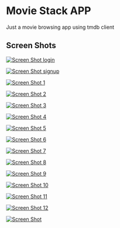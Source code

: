 # Movie Stack APP
  Just a movie browsing app using tmdb client

## Screen Shots

[![Screen Shot login](https://github.com/gravitzar/moviestack/blob/main/screenshots/Screenshot_2023-05-08-11-57-47-07_1afe406e5c5678b2d256d3aeae511359.jpg?raw=true)](https://github.com/gravitzar/moviestack/blob/main/screenshots/Screenshot_2023-05-08-11-57-47-07_1afe406e5c5678b2d256d3aeae511359.jpg?raw=true)

[![Screen Shot signup](https://github.com/gravitzar/moviestack/blob/main/screenshots/Screenshot_2023-05-08-11-57-51-83_1afe406e5c5678b2d256d3aeae511359.jpg?raw=true)](https://github.com/gravitzar/moviestack/blob/main/screenshots/Screenshot_2023-05-08-11-57-51-83_1afe406e5c5678b2d256d3aeae511359.jpg?raw=true)

[![Screen Shot 1](https://github.com/gravitzar/moviestack/blob/main/screenshots/Screenshot_2023-05-07-20-54-51-63_1afe406e5c5678b2d256d3aeae511359.jpg?raw=true)](https://github.com/gravitzar/moviestack/blob/main/screenshots/Screenshot_2023-05-07-20-54-51-63_1afe406e5c5678b2d256d3aeae511359.jpg?raw=true)

[![Screen Shot 2](https://github.com/gravitzar/moviestack/blob/main/screenshots/Screenshot_2023-05-07-20-55-08-18_1afe406e5c5678b2d256d3aeae511359.jpg?raw=true)](https://github.com/gravitzar/moviestack/blob/main/screenshots/Screenshot_2023-05-07-20-55-08-18_1afe406e5c5678b2d256d3aeae511359.jpg?raw=true)

[![Screen Shot 3](https://github.com/gravitzar/moviestack/blob/main/screenshots/Screenshot_2023-05-07-20-55-24-43_1afe406e5c5678b2d256d3aeae511359.jpg?raw=true)](https://github.com/gravitzar/moviestack/blob/main/screenshots/Screenshot_2023-05-07-20-55-24-43_1afe406e5c5678b2d256d3aeae511359.jpg?raw=true)

[![Screen Shot 4](https://github.com/gravitzar/moviestack/blob/main/screenshots/Screenshot_2023-05-07-20-55-37-51_1afe406e5c5678b2d256d3aeae511359.jpg?raw=true)](https://github.com/gravitzar/moviestack/blob/main/screenshots/Screenshot_2023-05-07-20-55-37-51_1afe406e5c5678b2d256d3aeae511359.jpg?raw=true)

[![Screen Shot 5](https://github.com/gravitzar/moviestack/blob/main/screenshots/Screenshot_2023-05-07-20-56-42-10_1afe406e5c5678b2d256d3aeae511359.jpg?raw=true)](https://github.com/gravitzar/moviestack/blob/main/screenshots/Screenshot_2023-05-07-20-56-42-10_1afe406e5c5678b2d256d3aeae511359.jpg?raw=true)

[![Screen Shot 6](https://github.com/gravitzar/moviestack/blob/main/screenshots/Screenshot_2023-05-07-20-57-25-20_1afe406e5c5678b2d256d3aeae511359.jpg?raw=true)](https://github.com/gravitzar/moviestack/blob/main/screenshots/Screenshot_2023-05-07-20-57-25-20_1afe406e5c5678b2d256d3aeae511359.jpg?raw=true)

[![Screen Shot 7](https://github.com/gravitzar/moviestack/blob/main/screenshots/Screenshot_2023-05-07-20-57-36-19_1afe406e5c5678b2d256d3aeae511359.jpg?raw=true)](https://github.com/gravitzar/moviestack/blob/main/screenshots/Screenshot_2023-05-07-20-57-36-19_1afe406e5c5678b2d256d3aeae511359.jpg?raw=true)

[![Screen Shot 8](https://github.com/gravitzar/moviestack/blob/main/screenshots/Screenshot_2023-05-07-20-59-11-05_1afe406e5c5678b2d256d3aeae511359.jpg?raw=true)](https://github.com/gravitzar/moviestack/blob/main/screenshots/Screenshot_2023-05-07-20-59-11-05_1afe406e5c5678b2d256d3aeae511359.jpg?raw=true)

[![Screen Shot 9](https://github.com/gravitzar/moviestack/blob/main/screenshots/Screenshot_2023-05-07-20-59-17-71_1afe406e5c5678b2d256d3aeae511359.jpg?raw=true)](https://github.com/gravitzar/moviestack/blob/main/screenshots/Screenshot_2023-05-07-20-59-17-71_1afe406e5c5678b2d256d3aeae511359.jpg?raw=true)

[![Screen Shot 10](https://github.com/gravitzar/moviestack/blob/main/screenshots/Screenshot_2023-05-07-20-59-19-60_1afe406e5c5678b2d256d3aeae511359.jpg?raw=true)](https://github.com/gravitzar/moviestack/blob/main/screenshots/Screenshot_2023-05-07-20-59-19-60_1afe406e5c5678b2d256d3aeae511359.jpg?raw=true)

[![Screen Shot 11](https://github.com/gravitzar/moviestack/blob/main/screenshots/Screenshot_2023-05-07-20-59-26-53_1afe406e5c5678b2d256d3aeae511359.jpg?raw=true)](https://github.com/gravitzar/moviestack/blob/main/screenshots/Screenshot_2023-05-07-20-59-26-53_1afe406e5c5678b2d256d3aeae511359.jpg?raw=true)

[![Screen Shot 12](https://github.com/gravitzar/moviestack/blob/main/screenshots/Screenshot_2023-05-07-20-59-42-27_1afe406e5c5678b2d256d3aeae511359.jpg?raw=true)](https://github.com/gravitzar/moviestack/blob/main/screenshots/Screenshot_2023-05-07-20-59-42-27_1afe406e5c5678b2d256d3aeae511359.jpg?raw=true)

[![Screen Shot ](https://github.com/gravitzar/moviestack/blob/main/screenshots/Screenshot_2023-05-08-12-00-26-15_1afe406e5c5678b2d256d3aeae511359.jpg?raw=true)](https://github.com/gravitzar/moviestack/blob/main/screenshots/Screenshot_2023-05-08-12-00-26-15_1afe406e5c5678b2d256d3aeae511359.jpg?raw=true)
